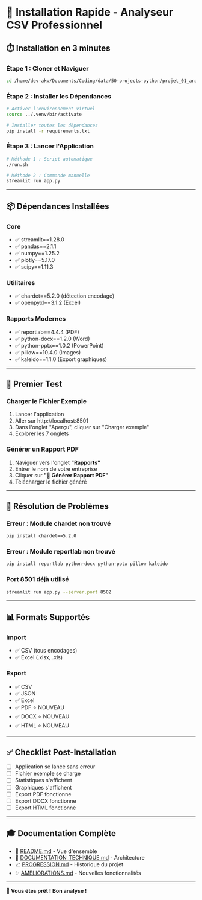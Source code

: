 # 🚀 Installation Rapide - Analyseur CSV Professionnel

## ⏱️ Installation en 3 minutes

### Étape 1 : Cloner et Naviguer

```bash
cd /home/dev-akw/Documents/Coding/data/50-projects-python/projet_01_analyseur_csv
```

### Étape 2 : Installer les Dépendances

```bash
# Activer l'environnement virtuel
source ../.venv/bin/activate

# Installer toutes les dépendances
pip install -r requirements.txt
```

### Étape 3 : Lancer l'Application

```bash
# Méthode 1 : Script automatique
./run.sh

# Méthode 2 : Commande manuelle
streamlit run app.py
```

---

## 📦 Dépendances Installées

### Core
- ✅ streamlit==1.28.0
- ✅ pandas==2.1.1
- ✅ numpy==1.25.2
- ✅ plotly==5.17.0
- ✅ scipy==1.11.3

### Utilitaires
- ✅ chardet==5.2.0 (détection encodage)
- ✅ openpyxl==3.1.2 (Excel)

### Rapports Modernes
- ✅ reportlab==4.4.4 (PDF)
- ✅ python-docx==1.2.0 (Word)
- ✅ python-pptx==1.0.2 (PowerPoint)
- ✅ pillow==10.4.0 (Images)
- ✅ kaleido==1.1.0 (Export graphiques)

---

## 🎯 Premier Test

### Charger le Fichier Exemple

1. Lancer l'application
2. Aller sur http://localhost:8501
3. Dans l'onglet "Aperçu", cliquer sur "Charger exemple"
4. Explorer les 7 onglets

### Générer un Rapport PDF

1. Naviguer vers l'onglet **"Rapports"**
2. Entrer le nom de votre entreprise
3. Cliquer sur **"📄 Générer Rapport PDF"**
4. Télécharger le fichier généré

---

## 🐛 Résolution de Problèmes

### Erreur : Module chardet non trouvé
```bash
pip install chardet==5.2.0
```

### Erreur : Module reportlab non trouvé
```bash
pip install reportlab python-docx python-pptx pillow kaleido
```

### Port 8501 déjà utilisé
```bash
streamlit run app.py --server.port 8502
```

---

## 📊 Formats Supportés

### Import
- ✅ CSV (tous encodages)
- ✅ Excel (.xlsx, .xls)

### Export
- ✅ CSV
- ✅ JSON
- ✅ Excel
- ✅ PDF ⭐ NOUVEAU
- ✅ DOCX ⭐ NOUVEAU
- ✅ HTML ⭐ NOUVEAU

---

## ✅ Checklist Post-Installation

- [ ] Application se lance sans erreur
- [ ] Fichier exemple se charge
- [ ] Statistiques s'affichent
- [ ] Graphiques s'affichent
- [ ] Export PDF fonctionne
- [ ] Export DOCX fonctionne
- [ ] Export HTML fonctionne

---

## 🎓 Documentation Complète

- 📖 [README.md](README.md) - Vue d'ensemble
- 🔧 [DOCUMENTATION_TECHNIQUE.md](DOCUMENTATION_TECHNIQUE.md) - Architecture
- 📈 [PROGRESSION.md](PROGRESSION.md) - Historique du projet
- ✨ [AMELIORATIONS.md](AMELIORATIONS.md) - Nouvelles fonctionnalités

---

**🚀 Vous êtes prêt ! Bon analyse !**
